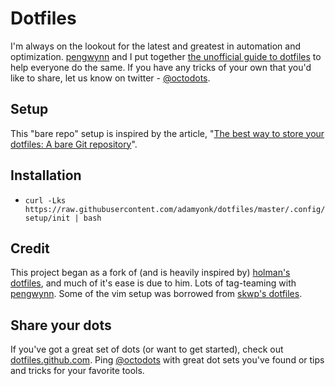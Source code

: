# Dotfiles

I'm always on the lookout for the latest and greatest in automation and
optimization. [pengwynn](http://github.com/pengwynn) and I put together [the
unofficial guide to dotfiles](http://dotfiles.github.io) to help everyone do
the same. If you have any tricks of your own that you'd like to share, let us
know on twitter - [@octodots](http://twitter.com/octodots).

## Setup

This "bare repo" setup is inspired by the article, "[The best way to store your
dotfiles: A bare Git
repository](https://developer.atlassian.com/blog/2016/02/best-way-to-store-dotfiles-git-bare-repo/)".

## Installation

- `curl -Lks https://raw.githubusercontent.com/adamyonk/dotfiles/master/.config/setup/init | bash`

## Credit

This project began as a fork of (and is heavily inspired by) [holman's
dotfiles](http://github.com/holman/dotfiles), and much of it's ease is due to
him. Lots of tag-teaming with [pengwynn](http://github.com/pengwynn/dotfiles).
Some of the vim setup was borrowed from [skwp's
dotfiles](http://github.com/skwp/dotfiles).

## Share your dots

If you've got a great set of dots (or want to get started), check out
[dotfiles.github.com](http://dotfiles.github.io). Ping
[@octodots](http://twitter.com/octodots) with great dot sets you've found or
tips and tricks for your favorite tools.

